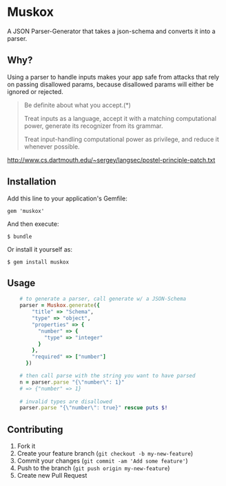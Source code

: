 # Muskox

A JSON Parser-Generator that takes a json-schema and converts it into a parser.

## Why?

Using a parser to handle inputs makes your app safe from attacks that rely on passing disallowed params, because disallowed params will either be ignored or rejected.

> Be definite about what you accept.(*) 
>
> Treat inputs as a language, accept it with a matching computational
> power, generate its recognizer from its grammar.
>
> Treat input-handling computational power as privilege, and reduce it
> whenever possible.

http://www.cs.dartmouth.edu/~sergey/langsec/postel-principle-patch.txt

## Installation

Add this line to your application's Gemfile:

    gem 'muskox'

And then execute:

    $ bundle

Or install it yourself as:

    $ gem install muskox

## Usage

```ruby
    # to generate a parser, call generate w/ a JSON-Schema
    parser = Muskox.generate({
        "title" => "Schema",
        "type" => "object",
        "properties" => {
          "number" => {
            "type" => "integer"
          }
        },
        "required" => ["number"]
      })

    # then call parse with the string you want to have parsed
    n = parser.parse "{\"number\": 1}"
    # => {"number" => 1}
    
    # invalid types are disallowed
    parser.parse "{\"number\": true}" rescue puts $!
```

## Contributing

1. Fork it
2. Create your feature branch (`git checkout -b my-new-feature`)
3. Commit your changes (`git commit -am 'Add some feature'`)
4. Push to the branch (`git push origin my-new-feature`)
5. Create new Pull Request
